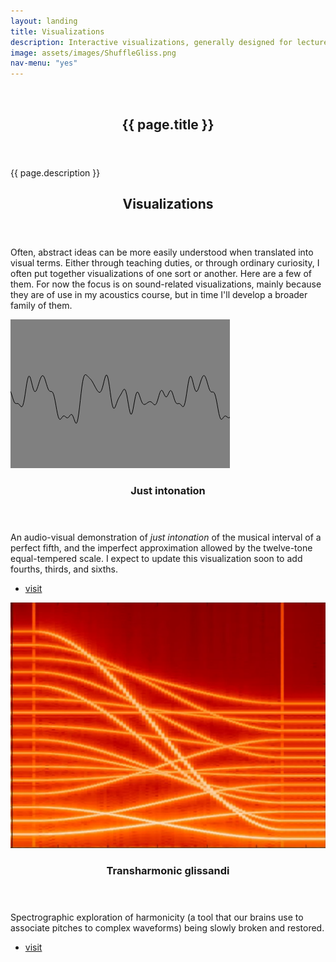```yaml
---
layout: landing
title: Visualizations
description: Interactive visualizations, generally designed for lecture demonstrations.
image: assets/images/ShuffleGliss.png
nav-menu: "yes"
---
```


<!-- Banner -->
<!-- Note: The "styleN" class below should match that of the header element. -->
<section id="banner" class="style2">
	<div class="inner">
		<span class="image">
			<img src="{{ site.baseurl }}/{{ page.image }}" alt="" />
		</span>
		<header class="major">
			<h1>{{ page.title }}</h1>
		</header>
		<div class="content">
			<p>{{ page.description }}</p>
		</div>
	</div>
</section>

<!-- Main -->
<div id="main">

<!-- One -->
<section id="one">
	<div class="inner">
		<header class="major">
			<h2>Visualizations</h2>
		</header>
		<p>
Often, abstract ideas can be more easily understood when translated into visual terms. Either through teaching duties, or through ordinary curiosity, I often put together visualizations of one sort or another. Here are a few of them. For now the focus is on sound-related visualizations, mainly because they are of use in my acoustics course, but in time I'll develop a broader family of them.
</p>
	</div>
</section>

<!-- Two -->
<section id="two" class="spotlights">
	<section>
		<a href="justintonation.html" class="image">
			<img src="assets/images/Waveform.png" alt="" data-position="center center" />
		</a>
		<div class="content">
			<div class="inner">
				<header class="major">
					<h3>Just intonation</h3>
				</header>
				<p>An audio-visual demonstration of <i>just intonation</i> of the musical interval of a perfect fifth, and the imperfect approximation allowed by the twelve-tone equal-tempered scale. I expect to update this visualization soon to add fourths, thirds, and sixths.
</p>
				<ul class="actions">
					<li><a href="justintonation.html" class="button">visit</a></li>
				</ul>
			</div>
		</div>
	</section>
	<section>
		<a href="transharmonics.html" class="image">
			<img src="assets/images/ShuffleGliss.png" alt="" data-position="top center" />
		</a>
		<div class="content">
			<div class="inner">
				<header class="major">
					<h3>Transharmonic glissandi</h3>
				</header>
				<p>Spectrographic exploration of harmonicity (a tool that our brains use to associate pitches to complex waveforms) being slowly broken and restored.</p>
				<ul class="actions">
					<li><a href="visualizations/transharmonic.html" class="button">visit</a></li>
				</ul>
			</div>
		</div>
	</section>




